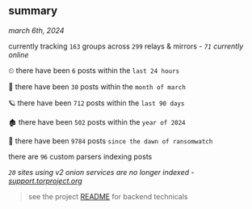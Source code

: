 
## summary
_march 6th, 2024_

currently tracking `163` groups across `299` relays & mirrors - _`71` currently online_

⏲ there have been `6` posts within the `last 24 hours`

🦈 there have been `30` posts within the `month of march`

🪐 there have been `712` posts within the `last 90 days`

🏚 there have been `502` posts within the `year of 2024`

🦕 there have been `9784` posts `since the dawn of ransomwatch`

there are `96` custom parsers indexing posts

_`20` sites using v2 onion services are no longer indexed - [support.torproject.org](https://support.torproject.org/onionservices/v2-deprecation/)_

> see the project [README](https://github.com/joshhighet/ransomwatch#ransomwatch--) for backend technicals
